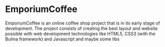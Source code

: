 # EmporiumCoffee
EmporiumCoffee is an online coffee shop project that is in its early stage of development. The project consists of creating the best layout and website possible with web development technologies like HTML5, CSS3 (with the Bulma framework) and Javascript and maybe some libs
